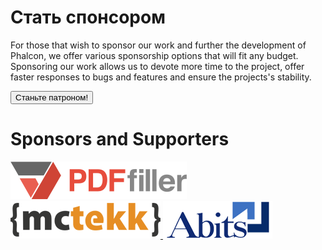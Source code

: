 # Стать спонсором

For those that wish to sponsor our work and further the development of Phalcon, we offer various sponsorship options that will fit any budget. Sponsoring our work allows us to devote more time to the project, offer faster responses to bugs and features and ensure the projects's stability.

<a href="https://phalcon.link/fund">
<button class="btn button-small btn-danger">
    Станьте патроном!
</button>
</a>

# Sponsors and Supporters

<a href="https://pdffiller.com/" target="_blank">
    <img src="https://raw.githubusercontent.com/phalcon/cphalcon/master/backers/pdffiller-240x60.png" alt="PDFfiller" />
</a>

<a href="https://mctekk.com/" target="_blank">
    <img src="https://raw.githubusercontent.com/phalcon/cphalcon/master/backers/mctekk-240x60.png" alt="MCTekk" />
</a>

<a href="https://abits.com/" target="_blank">
    <img src="https://raw.githubusercontent.com/phalcon/cphalcon/master/backers/abits-240x60.png" alt="Abits" />
</a>